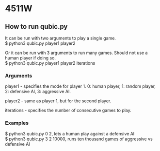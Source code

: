 # 4511W

## How to run qubic.py
It can be run with two arguments to play a single game.  
$ python3 qubic.py player1 player2
    
Or it can be run with 3 arguments to run many games. Should not use a human player if doing so.  
$ python3 qubic.py player1 player2 iterations
        
### Arguments
player1 - specifies the mode for player 1. 0: human player, 1: random player, 2: defensive AI, 3: aggressive AI.
        
player2 - same as player 1, but for the second player.
        
iterations - specifies the number of consecutive games to play.

### Examples 
$ python3 qubic.py 0 2, lets a human play against a defensive AI  
$ python3 qubic.py 3 2 10000, runs ten thousand games of aggressive vs defensive AI 
